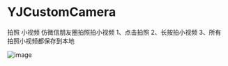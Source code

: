 # YJCustomCamera
拍照 小视频
仿微信朋友圈拍照拍小视频
1、点击拍照
2、长按拍小视频
3、所有拍照小视频都保存到本地

![image](https://github.com/229201093@qq.com/CustomCamera/raw/master/resource/IMG_0288.PNG)
